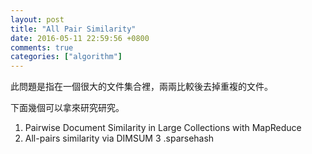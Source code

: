 ```yaml
---
layout: post
title: "All Pair Similarity"
date: 2016-05-11 22:59:56 +0800
comments: true
categories: ["algorithm"]
---
```



<!-- more -->

此問題是指在一個很大的文件集合裡，兩兩比較後去掉重複的文件。

下面幾個可以拿來研究研究。

1. Pairwise Document Similarity in Large Collections with MapReduce
2. All-pairs similarity via DIMSUM
3 .sparsehash